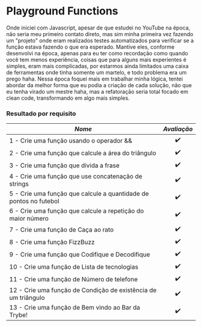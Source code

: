 # Playground Functions

Onde iniciei com Javascript, apesar de que estudei no YouTube na época, não seria meu primeiro contato direto, mas sim minha primeira vez fazendo um "projeto" onde eram realizados testes automatizados para verificar se a função estava fazendo o que era esperado.
Mantive eles, conforme desenvolvi na época, apenas para eu ter como recordação como quando você tem menos experiência, coisas que para alguns mais experientes é simples, eram mais complicadas, por estarmos ainda limitados uma caixa de ferramentas onde tinha somente um martelo, e todo problema era um prego haha.
Nessa época foquei mais em trabalhar minha lógica, tentei abordar da melhor forma que eu podia a criação de cada solução, não que eu tenha virado um mestre haha, mas a refatoração seria total focado em clean code, transformando em algo mais simples.

### Resultado por requisito
*Nome* | *Avaliação*
--- | :---:
1 - Crie uma função usando o operador && | :heavy_check_mark:
2 - Crie uma função que calcule a área do triângulo | :heavy_check_mark:
3 - Crie uma função que divida a frase | :heavy_check_mark:
4 - Crie uma função que use concatenação de strings | :heavy_check_mark:
5 - Crie uma função que calcule a quantidade de pontos no futebol | :heavy_check_mark:
6 - Crie uma função que calcule a repetição do maior número | :heavy_check_mark:
7 - Crie uma função de Caça ao rato | :heavy_check_mark:
8 - Crie uma função FizzBuzz | :heavy_check_mark:
9 - Crie uma função que Codifique e Decodifique | :heavy_check_mark:
10 - Crie uma função de Lista de tecnologias | :heavy_check_mark:
11 - Crie uma função de Número de telefone | :heavy_check_mark:
12 - Crie uma função de Condição de existência de um triângulo | :heavy_check_mark:
13 - Crie uma função de Bem vindo ao Bar da Trybe! | :heavy_check_mark:
